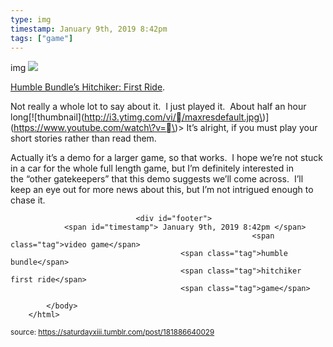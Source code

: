 ```yaml
---
type: img
timestamp: January 9th, 2019 8:42pm
tags: ["game"]
---
```

img
<img src="https://saturdayxiii.github.io/media/181886640029.gif"/>
                                                                                          
<a href="http://hitchhiker-game.com" target="_blank">Humble Bundle’s Hitchiker: First Ride</a>.

Not really a whole lot to say about it.  I just played it.  About half an hour long\[!\[thumbnail\]\(http://i3.ytimg.com/vi//maxresdefault.jpg\)\]\(https://www.youtube.com/watch\?v=\)>
It’s alright, if you must play your short stories rather than read them.

Actually it’s a demo for a larger game, so that works.  I hope we’re not stuck in a car for the whole full length game, but I’m definitely interested in the “other gatekeepers” that this demo suggests we’ll come across.  I’ll keep an eye out for more news about this, but I’m not intrigued enough to chase it.
 
                                    
                
                
                
                
                                <div id="footer">
                <span id="timestamp"> January 9th, 2019 8:42pm </span>
                                                          <span class="tag">video game</span>
                                          <span class="tag">humble bundle</span>
                                          <span class="tag">hitchiker first ride</span>
                                          <span class="tag">game</span>
                                                    
            </body>
        </html>

        
<small>source: https://saturdayxiii.tumblr.com/post/181886640029</small>